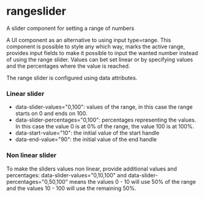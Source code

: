 # rangeslider
A slider component for setting a range of numbers

A UI component as an alternative to using input type=range. This component is possible to style any which way, marks the active range, provides input fields to make it possible to input the wanted number instead of using the range slider. Values can bet set linear or by specifying values and the percentages where the value is reached.

The range slider is configured using data attributes.  

<h3>Linear slider</h3>
<ul>
<li>data-slider-values="0,100": values of the range, in this case the range starts on 0 and ends on 100.</li>
<li>data-slider-percentages="0,100": percentages representing the values. In this case the value 0 is at 0% of the range, the value 100 is at 100%.</li>
<li>data-start-value="10": the initial value of the start handle</li>
<li>data-end-value="90": the initial value of the end handle</li>
</ul>
<h3>Non linear slider</h3>
To make the sliders values non linear, provide additional values and percentages:
data-slider-values="0,10,100" and data-slider-percentages="0,50,100" means the values 0 - 10 will use 50% of the range and the values 10 - 100 will use the remaining 50%.
